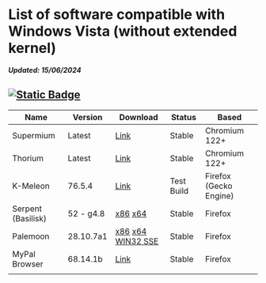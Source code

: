 # List of software compatible with Windows Vista (without extended kernel)

**_Updated: 15/06/2024_**

## [![Static Badge](https://img.shields.io/badge/Browsers-blue?style=flat-square&logo=microsoftedge)](https://github.com/TesterMachine/WinVistaRepo/blob/main/Software/SoftwareVista.md#)
| Name               | Version   | Download                                                                                                                                                                                                                                                                                                                                         | Status     | Based                  |
|--------------------|-----------|--------------------------------------------------------------------------------------------------------------------------------------------------------------------------------------------------------------------------------------------------------------------------------------------------------------------------------------------------|------------|------------------------|
| Supermium          | Latest    | [Link](https://win32subsystem.live/supermium/)                                                                                                                                                                                                                                                                                                   | Stable     | Chromium 122+          |
| Thorium            | Latest    | [Link](github.com/Alex313031/thorium-legacy/releases/latest)                                                                                                                                                                                                                                                                                     | Stable     | Chromium 122+          |
| K-Meleon           | 76.5.4    | [Link](https://o.rthost.win/kmeleon/KM76.5.4-Goanna-20240615.7z)                                                                                                                                                                                                                                                                                 | Test Build | Firefox (Gecko Engine) |
| Serpent (Basilisk) | 52 - g4.8 | [x86](https://o.rthost.win/basilisk/basilisk52-g4.8.win32-git-20240615-3219d2d-uxp-d835b252d7-xpmod.7z) [x64](https://o.rthost.win/basilisk/basilisk52-g4.8.win64-git-20240615-3219d2d-uxp-d835b252d7-xpmod.7z)                                                                                                                                  | Stable     | Firefox                |
| Palemoon           | 28.10.7a1 | [x86](https://o.rthost.win/palemoon/palemoon-28.10.7a1.win32-git-20240615-d849524bd-uxp-d835b252d7-xpmod.7z) [x64](https://o.rthost.win/palemoon/palemoon-28.10.7a1.win64-git-20240615-d849524bd-uxp-d835b252d7-xpmod.7z) [WIN32 SSE](https://o.rthost.win/palemoon/palemoon-28.10.7a1.win32-git-20240615-d849524bd-uxp-d835b252d7-xpmod-sse.7z) | Stable     | Firefox                |
| MyPal Browser      | 68.14.1b  | [Link](https://github.com/Feodor2/Mypal68/releases/latest)                                                                                                                                                                                                                                                                                               | Stable     | Firefox                |
|                    |           |                                                                                                                                                                                                                                                                                                                                                  |            |                        |
